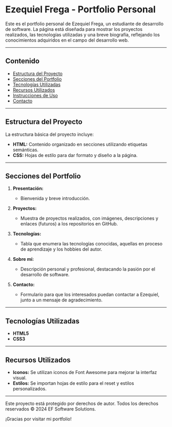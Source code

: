 # Ezequiel Frega - Portfolio Personal

Este es el portfolio personal de Ezequiel Frega, un estudiante de desarrollo de software. La página está diseñada para mostrar los proyectos realizados, las tecnologías utilizadas y una breve biografía, reflejando los conocimientos adquiridos en el campo del desarrollo web.

---

## Contenido

- [Estructura del Proyecto](#estructura-del-proyecto)
- [Secciones del Portfolio](#secciones-del-portfolio)
- [Tecnologías Utilizadas](#tecnologías-utilizadas)
- [Recursos Utilizados](#recursos-utilizados)
- [Instrucciones de Uso](#instrucciones-de-uso)
- [Contacto](#contacto)


---

## Estructura del Proyecto

La estructura básica del proyecto incluye:

- **HTML:** Contenido organizado en secciones utilizando etiquetas semánticas.
- **CSS:** Hojas de estilo para dar formato y diseño a la página.

---

## Secciones del Portfolio

1. **Presentación:**
   - Bienvenida y breve introducción.

2. **Proyectos:**
   - Muestra de proyectos realizados, con imágenes, descripciones y enlaces (futuros) a los repositorios en GitHub.

3. **Tecnologías:**
   - Tabla que enumera las tecnologías conocidas, aquellas en proceso de aprendizaje y los hobbies del autor.

4. **Sobre mí:**
   - Descripción personal y profesional, destacando la pasión por el desarrollo de software.

5. **Contacto:**
   - Formulario para que los interesados puedan contactar a Ezequiel, junto a un mensaje de agradecimiento.

---

## Tecnologías Utilizadas

- **HTML5**
- **CSS3**

---

## Recursos Utilizados

- **Iconos:** Se utilizan iconos de Font Awesome para mejorar la interfaz visual.
- **Estilos:** Se importan hojas de estilo para el reset y estilos personalizados.

---

Este proyecto está protegido por derechos de autor. Todos los derechos reservados © 2024 EF Software Solutions.

¡Gracias por visitar mi portfolio!